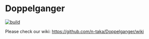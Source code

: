 # Doppelganger

[![build](https://github.com/n-taka/Doppelganger/actions/workflows/build.yml/badge.svg)](https://github.com/n-taka/Doppelganger/actions/workflows/build.yml)

Please check our wiki: https://github.com/n-taka/Doppelganger/wiki
